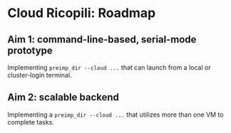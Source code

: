 # Cloud Ricopili: Roadmap

## Aim 1: command-line-based, serial-mode prototype

Implementing `preimp_dir --cloud ...` that can launch from a local or cluster-login terminal.  


## Aim 2: scalable backend

Implementing a `preimp_dir --cloud ...` that utilizes more than one VM to complete tasks.


